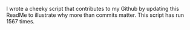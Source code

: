I wrote a cheeky script that contributes to my Github by updating this ReadMe to illustrate why more than commits matter. This script has run 1567 times.